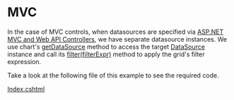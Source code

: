 # MVC

In the case of MVC controls, when datasources are specified via [ASP.NET MVC and Web API Controllers](https://docs.devexpress.com/DevExtremeAspNetMvc/400704/concepts/data-binding#aspnet-mvc-and-web-api-controllers), we have separate datasource instances. We use chart's [getDataSource](https://js.devexpress.com/Documentation/ApiReference/Data_Visualization_Widgets/dxChart/Methods/#getDataSource) method to access the target [DataSource](https://js.devexpress.com/Documentation/ApiReference/Data_Layer/DataSource/) instance and call its [filter(filterExpr)](https://js.devexpress.com/Documentation/ApiReference/Data_Layer/DataSource/Methods/#filterfilterExpr) method to apply the grid's filter expression.

Take a look at the following file of this example to see the required code.

[Index.cshtml](Views/Home/Index.cshtml)
